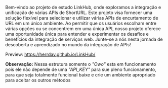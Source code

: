 Bem-vindo ao projeto de estudo LinkHub, onde exploramos a integração e unificação de várias APIs de ShortURL. Este projeto visa fornecer uma solução flexível para selecionar e utilizar várias APIs de encurtamento de URL em um único ambiente. Ao permitir que os usuários escolham entre várias opções ou se concentrem em uma única API, nosso projeto oferece uma oportunidade única para entender e experimentar os desafios e benefícios da integração de serviços web. Junte-se a nós nesta jornada de descoberta e aprendizado no mundo da integração de APIs!


Preview: https://herrdav.github.io/LinkHub/


**Observação:** Nessa estrutura somente o *"Owo"* esta em funcionamento pois ele não depende de uma *"API_KEY"* para sue pleno funcionamento, para que seja totalmente funcional baixe e crie um ambiente apropriado para aceitar os outros métodos
